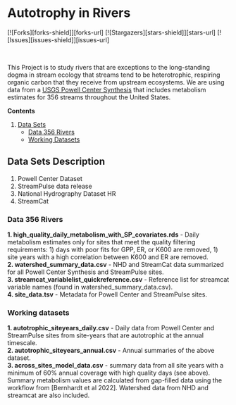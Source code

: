 <!--
thank you "https://github.com/DouweHorsthuis/README-Template/blob/master/BLANK_README.md" for skeleton
-->
# Autotrophy in Rivers
[![Forks][forks-shield]][forks-url]
[![Stargazers][stars-shield]][stars-url]
[![Issues][issues-shield]][issues-url]
<!-- [![MIT License][license-shield]][license-url] -->
<!-- [![LinkedIn][linkedin-shield]][linkedin-url] -->

<br>
<!-- <p align="center"> -->
  <!-- <a href="https://github.com/MacroSHEDS/macrosheds/"> -->
  <!--   <img src="images/logo.png" alt="macrosheds logo" width="160" height="80"> -->
  <!-- </a>  -->
<!-- <h3 align="center">MacroSheds</h3> -->
<!-- <h4 align="center">MacroSheds unites stream and watershed data from myriad public datasets onto one platform, making it easy to epxlore the hydrology, water quality, and biogeochemistry of rivers across North America and beyond</h4> -->

This Project is to study rivers that are exceptions to the long-standing dogma in stream ecology that streams tend to be heterotrophic, respiring organic carbon that they receive from upstream ecosystems. We are using data from a [USGS Powell Center Synthesis](https://www.sciencebase.gov/catalog/item/59eb9c0ae4b0026a55ffe389) that includes metabolism estimates for 356 streams throughout the United States. 


**Contents**
  
1. [Data Sets](#data-sets-description)
    - [Data 356 Rivers](#data-356-rivers)
    - [Working Datasets](#working-datasets)

<!-- Data Sets description -->
## Data Sets Description

1. Powell Center Dataset
2. StreamPulse data release
3. National Hydrography Dataset HR
4. StreamCat


<!-- Data 356 Rivers -->
### Data 356 Rivers

**1. high_quality_daily_metabolism_with_SP_covariates.rds**  -  Daily metabolism estimates only for sites that meet the quality filtering requirements: 1) days with poor fits for GPP, ER, or K600 are removed, 1) site years with a high correlation between K600 and ER are removed.  
**2. watershed_summary_data.csv**  -  NHD and StreamCat data summarized for all Powell Center Synthesis and StreamPulse sites.  
**3. streamcat_variablelist_quickreference.csv**  -  Reference list for streamcat variable names (found in watershed_summary_data.csv).  
**4. site_data.tsv**  -  Metadata for Powell Center and StreamPulse sites.  

<!-- Working data -->
### Working datasets
**1. autotrophic_siteyears_daily.csv**  -  Daily data from Powell Center and StreamPulse sites from site-years that are autotrophic at the annual timescale.  
**2. autotrophic_siteyears_annual.csv**  -  Annual summaries of the above dataset.  
**3. across_sites_model_data.csv**  -  summary data from all site years with a minimum of 60% annual coverage with high quality days (see above). Summary metabolism values are calculated from gap-filled data using the workflow from [Bernhardt et al 2022]. Watershed data from NHD and streamcat are also included.  


